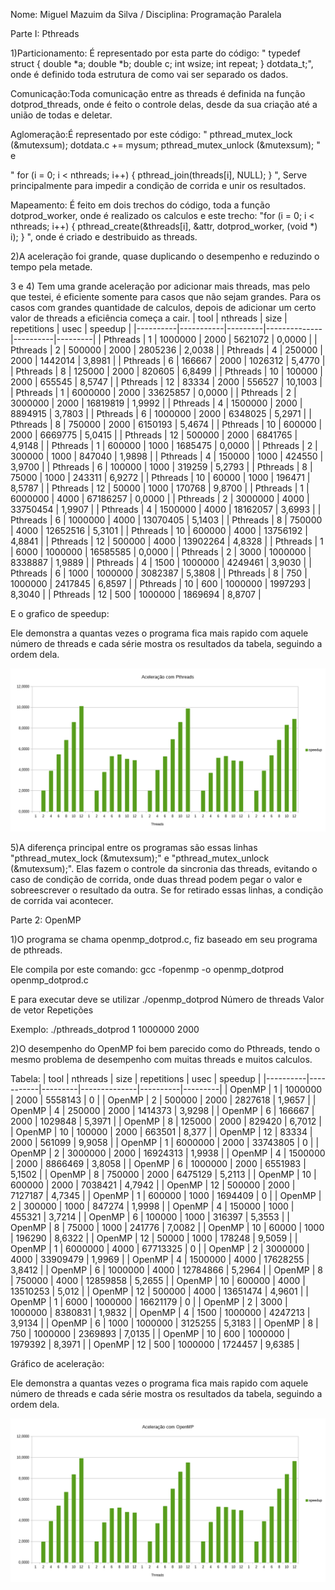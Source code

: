Nome: Miguel Mazuim da Silva / Disciplina: Programação Paralela

Parte I: Pthreads

1)Particionamento: É representado por esta parte do código:
" typedef struct 
 {
   double *a;
   double *b;
   double c; 
   int wsize;
   int repeat; 
 } dotdata_t;", onde é definido toda estrutura de como vai ser separado os dados.
 
 Comunicação:Toda comunicação entre as threads é definida na função dotprod_threads, onde é feito o controle delas, desde da sua criação até a união de todas e deletar.
 
 Aglomeração:É representado por este código:
 "  pthread_mutex_lock (&mutexsum);
   dotdata.c += mysum;
   pthread_mutex_unlock (&mutexsum);
"  e

" for (i = 0; i < nthreads; i++) {
      pthread_join(threads[i], NULL);
   }
", Serve principalmente para impedir a condição de corrida e unir os resultados.

 Mapeamento: É feito em dois trechos do código, toda a função dotprod_worker, onde é realizado os calculos e este trecho:
 "for (i = 0; i < nthreads; i++) {
      pthread_create(&threads[i], &attr, dotprod_worker, (void *) i);
   }
", onde é criado e destribuido as threads.

2)A aceleração foi grande, quase duplicando o desempenho e reduzindo o tempo pela metade.

3 e 4) 
Tem uma grande aceleração por adicionar mais threads, mas pelo que testei, é eficiente somente para casos que não sejam grandes. Para os casos com grandes quantidade de calculos, depois de adicionar um certo valor de threads a eficiência começa a cair.
| tool     | nthreads  | size    | repetitions  | usec     | speedup |
|----------|-----------|---------|--------------|----------|---------|
| Pthreads | 1         | 1000000 | 2000         | 5621072  | 0,0000  |
| Pthreads | 2         | 500000  | 2000         | 2805236  | 2,0038  |
| Pthreads | 4         | 250000  | 2000         | 1442014  | 3,8981  |
| Pthreads | 6         | 166667  | 2000         | 1026312  | 5,4770  |
| Pthreads | 8         | 125000  | 2000         | 820605   | 6,8499  |
| Pthreads | 10        | 100000  | 2000         | 655545   | 8,5747  |
| Pthreads | 12        | 83334   | 2000         | 556527   | 10,1003 |
| Pthreads | 1         | 6000000 | 2000         | 33625857 | 0,0000  |
| Pthreads | 2         | 3000000 | 2000         | 16819819 | 1,9992  |
| Pthreads | 4         | 1500000 | 2000         | 8894915  | 3,7803  |
| Pthreads | 6         | 1000000 | 2000         | 6348025  | 5,2971  |
| Pthreads | 8         | 750000  | 2000         | 6150193  | 5,4674  |
| Pthreads | 10        | 600000  | 2000         | 6669775  | 5,0415  |
| Pthreads | 12        | 500000  | 2000         | 6841765  | 4,9148  |
| Pthreads | 1         | 600000  | 1000         | 1685475  | 0,0000  |
| Pthreads | 2         | 300000  | 1000         | 847040   | 1,9898  |
| Pthreads | 4         | 150000  | 1000         | 424550   | 3,9700  |
| Pthreads | 6         | 100000  | 1000         | 319259   | 5,2793  |
| Pthreads | 8         | 75000   | 1000         | 243311   | 6,9272  |
| Pthreads | 10        | 60000   | 1000         | 196471   | 8,5787  |
| Pthreads | 12        | 50000   | 1000         | 170768   | 9,8700  |
| Pthreads | 1         | 6000000 | 4000         | 67186257 | 0,0000  |
| Pthreads | 2         | 3000000 | 4000         | 33750454 | 1,9907  |
| Pthreads | 4         | 1500000 | 4000         | 18162057 | 3,6993  |
| Pthreads | 6         | 1000000 | 4000         | 13070405 | 5,1403  |
| Pthreads | 8         | 750000  | 4000         | 12652516 | 5,3101  |
| Pthreads | 10        | 600000  | 4000         | 13756192 | 4,8841  |
| Pthreads | 12        | 500000  | 4000         | 13902264 | 4,8328  |
| Pthreads | 1         | 6000    | 1000000      | 16585585 | 0,0000  |
| Pthreads | 2         | 3000    | 1000000      | 8338887  | 1,9889  |
| Pthreads | 4         | 1500    | 1000000      | 4249461  | 3,9030  |
| Pthreads | 6         | 1000    | 1000000      | 3082387  | 5,3808  |
| Pthreads | 8         | 750     | 1000000      | 2417845  | 6,8597  |
| Pthreads | 10        | 600     | 1000000      | 1997293  | 8,3040  |
| Pthreads | 12        | 500     | 1000000      | 1869694  | 8,8707  |

E o grafico de speedup:

Ele demonstra a quantas vezes o programa fica mais rapido com aquele número de threads e cada série mostra os resultados da tabela, seguindo a ordem dela. 

 <img src="speedup_pthreads.png">

5)A diferença principal entre os programas são essas linhas "pthread_mutex_lock (&mutexsum);" e "pthread_mutex_unlock (&mutexsum);". Elas fazem o controle da sincronia das threads, evitando o caso de condição de corrida, onde duas thread podem pegar o valor e sobreescrever o resultado da outra. Se for retirado essas linhas, a condição de corrida vai acontecer.

Parte 2: OpenMP

1)O programa se chama openmp_dotprod.c, fiz baseado em seu programa de pthreads.

Ele compila por este comando: gcc -fopenmp -o openmp_dotprod openmp_dotprod.c

E para executar deve se utilizar ./openmp_dotprod Número de threads Valor de vetor Repetições

Exemplo: ./pthreads_dotprod 1 1000000 2000

2)O desempenho do OpenMP foi bem parecido como do Pthreads, tendo o mesmo problema de desempenho com muitas threads e muitos calculos.

Tabela:
| tool     | nthreads  | size    | repetitions  | usec     | speedup | 
|----------|-----------|---------|--------------|----------|---------| 
| OpenMP   | 1         | 1000000 | 2000         | 5558143  | 0       | 
| OpenMP   | 2         | 500000  | 2000         | 2827618  | 1,9657  | 
| OpenMP   | 4         | 250000  | 2000         | 1414373  | 3,9298  | 
| OpenMP   | 6         | 166667  | 2000         | 1029848  | 5,3971  | 
| OpenMP   | 8         | 125000  | 2000         | 829420   | 6,7012  | 
| OpenMP   | 10        | 100000  | 2000         | 663501   | 8,377   | 
| OpenMP   | 12        | 83334   | 2000         | 561099   | 9,9058  | 
| OpenMP   | 1         | 6000000 | 2000         | 33743805 | 0       | 
| OpenMP   | 2         | 3000000 | 2000         | 16924313 | 1,9938  | 
| OpenMP   | 4         | 1500000 | 2000         | 8866469  | 3,8058  | 
| OpenMP   | 6         | 1000000 | 2000         | 6551983  | 5,1502  | 
| OpenMP   | 8         | 750000  | 2000         | 6475129  | 5,2113  |
| OpenMP   | 10        | 600000  | 2000         | 7038421  | 4,7942  |
| OpenMP   | 12        | 500000  | 2000         | 7127187  | 4,7345  | 
| OpenMP   | 1         | 600000  | 1000         | 1694409  | 0       | 
| OpenMP   | 2         | 300000  | 1000         | 847274   | 1,9998  | 
| OpenMP   | 4         | 150000  | 1000         | 455321   | 3,7214  |
| OpenMP   | 6         | 100000  | 1000         | 316397   | 5,3553  | 
| OpenMP   | 8         | 75000   | 1000         | 241776   | 7,0082  | 
| OpenMP   | 10        | 60000   | 1000         | 196290   | 8,6322  | 
| OpenMP   | 12        | 50000   | 1000         | 178248   | 9,5059  | 
| OpenMP   | 1         | 6000000 | 4000         | 67713325 | 0       | 
| OpenMP   | 2         | 3000000 | 4000         | 33909479 | 1,9969  | 
| OpenMP   | 4         | 1500000 | 4000         | 17628255 | 3,8412  |
| OpenMP   | 6         | 1000000 | 4000         | 12784866 | 5,2964  |
| OpenMP   | 8         | 750000  | 4000         | 12859858 | 5,2655  |
| OpenMP   | 10        | 600000  | 4000         | 13510253 | 5,012   |
| OpenMP   | 12        | 500000  | 4000         | 13651474 | 4,9601  |
| OpenMP   | 1         | 6000    | 1000000      | 16621179 | 0       |
| OpenMP   | 2         | 3000    | 1000000      | 8380831  | 1,9832  |
| OpenMP   | 4         | 1500    | 1000000      | 4247213  | 3,9134  |
| OpenMP   | 6         | 1000    | 1000000      | 3125255  | 5,3183  |
| OpenMP   | 8         | 750     | 1000000      | 2369893  | 7,0135  |
| OpenMP   | 10        | 600     | 1000000      | 1979392  | 8,3971  |
| OpenMP   | 12        | 500     | 1000000      | 1724457  | 9,6385  | 


Gráfico de aceleração:

Ele demonstra a quantas vezes o programa fica mais rapido com aquele número de threads e cada série mostra os resultados da tabela, seguindo a ordem dela.

<img src="speedup_openmp.png">
